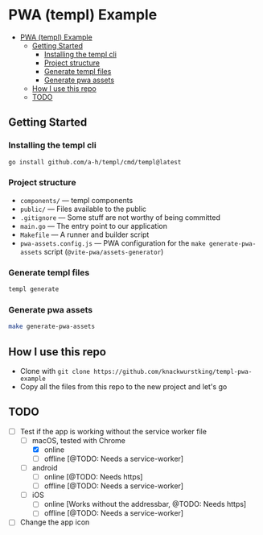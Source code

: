 # PWA (templ) Example

<!--toc:start-->

- [PWA (templ) Example](#pwa-templ-example)
  - [Getting Started](#getting-started)
    - [Installing the templ cli](#installing-the-templ-cli)
    - [Project structure](#project-structure)
    - [Generate templ files](#generate-templ-files)
    - [Generate pwa assets](#generate-pwa-assets)
  - [How I use this repo](#how-i-use-this-repo)
  - [TODO](#todo)

<!--toc:end-->

## Getting Started

### Installing the templ cli

```bash
go install github.com/a-h/templ/cmd/templ@latest
```

### Project structure

- `components/` — templ components
- `public/` — Files available to the public
- `.gitignore` — Some stuff are not worthy of being committed
- `main.go` — The entry point to our application
- `Makefile` — A runner and builder script
- `pwa-assets.config.js` — PWA configuration for the `make generate-pwa-assets`
  script (`@vite-pwa/assets-generator`)

### Generate templ files

```bash
templ generate
```

### Generate pwa assets

```bash
make generate-pwa-assets
```

## How I use this repo

- Clone with `git clone https://github.com/knackwurstking/templ-pwa-example`
- Copy all the files from this repo to the new project and let's go

## TODO

- [ ] Test if the app is working without the service worker file
  - [ ] macOS, tested with Chrome
    - [x] online
    - [ ] offline [@TODO: Needs a service-worker]
  - [ ] android
    - [ ] online [@TODO: Needs https]
    - [ ] offline [@TODO: Needs a service-worker]
  - [ ] iOS
    - [ ] online [Works without the addressbar, @TODO: Needs https]
    - [ ] offline [@TODO: Needs a service-worker]
- [ ] Change the app icon
